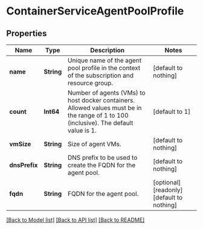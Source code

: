 # ContainerServiceAgentPoolProfile


## Properties
Name | Type | Description | Notes
------------ | ------------- | ------------- | -------------
**name** | **String** | Unique name of the agent pool profile in the context of the subscription and resource group. | [default to nothing]
**count** | **Int64** | Number of agents (VMs) to host docker containers. Allowed values must be in the range of 1 to 100 (inclusive). The default value is 1.  | [default to 1]
**vmSize** | **String** | Size of agent VMs. | [default to nothing]
**dnsPrefix** | **String** | DNS prefix to be used to create the FQDN for the agent pool. | [default to nothing]
**fqdn** | **String** | FQDN for the agent pool. | [optional] [readonly] [default to nothing]


[[Back to Model list]](../README.md#models) [[Back to API list]](../README.md#api-endpoints) [[Back to README]](../README.md)


